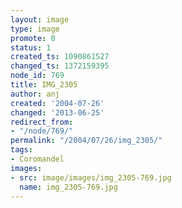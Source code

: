 ```yaml
---
layout: image
type: image
promote: 0
status: 1
created_ts: 1090861527
changed_ts: 1372159395
node_id: 769
title: IMG_2305
author: anj
created: '2004-07-26'
changed: '2013-06-25'
redirect_from:
- "/node/769/"
permalink: "/2004/07/26/img_2305/"
tags:
- Coromandel
images:
- src: image/images/img_2305-769.jpg
  name: img_2305-769.jpg
---
```


